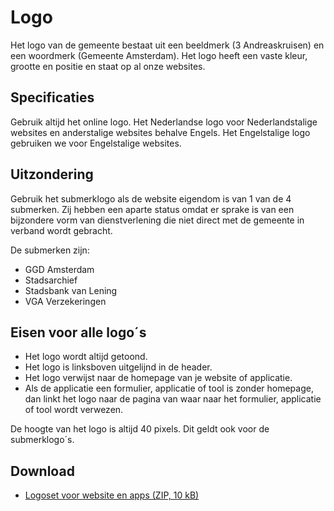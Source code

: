 # Logo

Het logo van de gemeente bestaat uit een beeldmerk (3 Andreaskruisen) en een woordmerk (Gemeente Amsterdam).
Het logo heeft een vaste kleur, grootte en positie en staat op al onze websites.

## Specificaties

Gebruik altijd het online logo.
Het Nederlandse logo voor Nederlandstalige websites en anderstalige websites behalve Engels.
Het Engelstalige logo gebruiken we voor Engelstalige websites.

## Uitzondering

Gebruik het submerklogo als de website eigendom is van 1 van de 4 submerken.
Zij hebben een aparte status omdat er sprake is van een bijzondere vorm van dienstverlening die niet direct met de gemeente in verband wordt gebracht.

De submerken zijn:

- GGD Amsterdam
- Stadsarchief
- Stadsbank van Lening
- VGA Verzekeringen

## Eisen voor alle logo´s

- Het logo wordt altijd getoond.
- Het logo is linksboven uitgelijnd in de header.
- Het logo verwijst naar de homepage van je website of applicatie.
- Als de applicatie een formulier, applicatie of tool is zonder homepage, dan linkt het logo naar de pagina van waar naar het formulier, applicatie of tool wordt verwezen.

De hoogte van het logo is altijd 40 pixels. Dit geldt ook voor de submerklogo´s.

## Download

- [Logoset voor website en apps (ZIP, 10 kB)](https://assets.amsterdam.nl/publish/pages/1007650/logoset_voor_websites_en_apps.zip)

